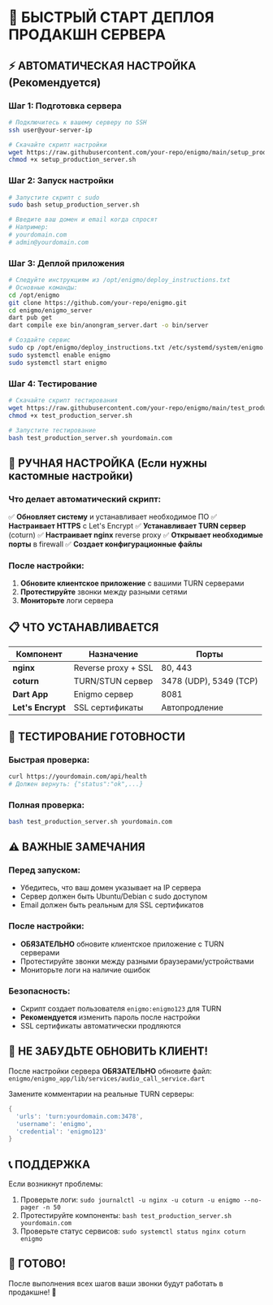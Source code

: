 # 🚀 БЫСТРЫЙ СТАРТ ДЕПЛОЯ ПРОДАКШН СЕРВЕРА

## ⚡ АВТОМАТИЧЕСКАЯ НАСТРОЙКА (Рекомендуется)

### Шаг 1: Подготовка сервера
```bash
# Подключитесь к вашему серверу по SSH
ssh user@your-server-ip

# Скачайте скрипт настройки
wget https://raw.githubusercontent.com/your-repo/enigmo/main/setup_production_server.sh
chmod +x setup_production_server.sh
```

### Шаг 2: Запуск настройки
```bash
# Запустите скрипт с sudo
sudo bash setup_production_server.sh

# Введите ваш домен и email когда спросят
# Например:
# yourdomain.com
# admin@yourdomain.com
```

### Шаг 3: Деплой приложения
```bash
# Следуйте инструкциям из /opt/enigmo/deploy_instructions.txt
# Основные команды:
cd /opt/enigmo
git clone https://github.com/your-repo/enigmo.git
cd enigmo/enigmo_server
dart pub get
dart compile exe bin/anongram_server.dart -o bin/server

# Создайте сервис
sudo cp /opt/enigmo/deploy_instructions.txt /etc/systemd/system/enigmo.service
sudo systemctl enable enigmo
sudo systemctl start enigmo
```

### Шаг 4: Тестирование
```bash
# Скачайте скрипт тестирования
wget https://raw.githubusercontent.com/your-repo/enigmo/main/test_production_server.sh
chmod +x test_production_server.sh

# Запустите тестирование
bash test_production_server.sh yourdomain.com
```

## 🔧 РУЧНАЯ НАСТРОЙКА (Если нужны кастомные настройки)

### Что делает автоматический скрипт:

✅ **Обновляет систему** и устанавливает необходимое ПО
✅ **Настраивает HTTPS** с Let's Encrypt
✅ **Устанавливает TURN сервер** (coturn)
✅ **Настраивает nginx** reverse proxy
✅ **Открывает необходимые порты** в firewall
✅ **Создает конфигурационные файлы**

### После настройки:

1. **Обновите клиентское приложение** с вашими TURN серверами
2. **Протестируйте** звонки между разными сетями
3. **Мониторьте** логи сервера

## 📋 ЧТО УСТАНАВЛИВАЕТСЯ

| Компонент | Назначение | Порты |
|-----------|------------|-------|
| **nginx** | Reverse proxy + SSL | 80, 443 |
| **coturn** | TURN/STUN сервер | 3478 (UDP), 5349 (TCP) |
| **Dart App** | Enigmo сервер | 8081 |
| **Let's Encrypt** | SSL сертификаты | Автопродление |

## 🎯 ТЕСТИРОВАНИЕ ГОТОВНОСТИ

### Быстрая проверка:
```bash
curl https://yourdomain.com/api/health
# Должен вернуть: {"status":"ok",...}
```

### Полная проверка:
```bash
bash test_production_server.sh yourdomain.com
```

## ⚠️ ВАЖНЫЕ ЗАМЕЧАНИЯ

### Перед запуском:
- Убедитесь, что ваш домен указывает на IP сервера
- Сервер должен быть Ubuntu/Debian с sudo доступом
- Email должен быть реальным для SSL сертификатов

### После настройки:
- **ОБЯЗАТЕЛЬНО** обновите клиентское приложение с TURN серверами
- Протестируйте звонки между разными браузерами/устройствами
- Мониторьте логи на наличие ошибок

### Безопасность:
- Скрипт создает пользователя `enigmo:enigmo123` для TURN
- **Рекомендуется** изменить пароль после настройки
- SSL сертификаты автоматически продляются

## 🚨 НЕ ЗАБУДЬТЕ ОБНОВИТЬ КЛИЕНТ!

После настройки сервера **ОБЯЗАТЕЛЬНО** обновите файл:
`enigmo/enigmo_app/lib/services/audio_call_service.dart`

Замените комментарии на реальные TURN серверы:
```dart
{
  'urls': 'turn:yourdomain.com:3478',
  'username': 'enigmo',
  'credential': 'enigmo123'
}
```

## 📞 ПОДДЕРЖКА

Если возникнут проблемы:
1. Проверьте логи: `sudo journalctl -u nginx -u coturn -u enigmo --no-pager -n 50`
2. Протестируйте компоненты: `bash test_production_server.sh yourdomain.com`
3. Проверьте статус сервисов: `sudo systemctl status nginx coturn enigmo`

## 🎉 ГОТОВО!

После выполнения всех шагов ваши звонки будут работать в продакшне! 🎊